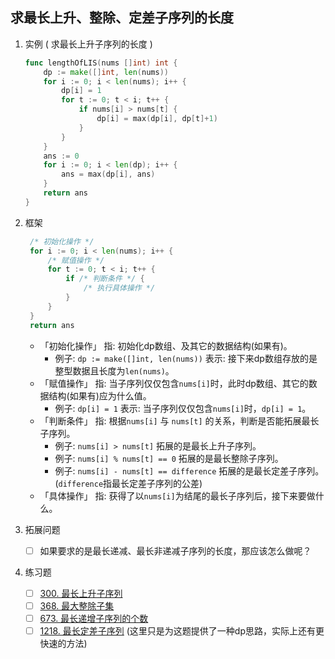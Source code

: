 
## 求最长上升、整除、定差子序列的长度
1. 实例 ( 求最长上升子序列的长度 )
	```go
    func lengthOfLIS(nums []int) int {
        dp := make([]int, len(nums))
        for i := 0; i < len(nums); i++ {
            dp[i] = 1
            for t := 0; t < i; t++ {
                if nums[i] > nums[t] {
                    dp[i] = max(dp[i], dp[t]+1)
                }
            }
        }
        ans := 0
        for i := 0; i < len(dp); i++ {
            ans = max(dp[i], ans)
        }
        return ans
    }
	```

2. 框架
	```go
     /* 初始化操作 */
     for i := 0; i < len(nums); i++ {
         /* 赋值操作 */
         for t := 0; t < i; t++ {
             if /* 判断条件 */ {
                 /* 执行具体操作 */
             }
         }
     }
     return ans
	```
	- 「初始化操作」 指: 初始化dp数组、及其它的数据结构(如果有)。
		- 例子: `dp := make([]int, len(nums))` 表示: 接下来dp数组存放的是整型数据且长度为`len(nums)`。
	- 「赋值操作」 指: 当子序列仅仅包含`nums[i]`时，此时dp数组、其它的数据结构(如果有)应为什么值。
		- 例子: `dp[i] = 1` 表示: 当子序列仅仅包含`nums[i]`时，`dp[i] = 1`。
	- 「判断条件」 指: 根据`nums[i]` 与 `nums[t]` 的关系，判断是否能拓展最长子序列。
		- 例子: `nums[i] > nums[t]` 拓展的是最长上升子序列。
		- 例子: `nums[i] % nums[t] == 0` 拓展的是最长整除子序列。 
		- 例子: `nums[i] - nums[t] == difference` 拓展的是最长定差子序列。 (`difference`指最长定差子序列的公差)
	- 「具体操作」 指: 获得了以`nums[i]`为结尾的最长子序列后，接下来要做什么。

3. 拓展问题
    - [ ] 如果要求的是最长递减、最长非递减子序列的长度，那应该怎么做呢？
4. 练习题
    - [ ] [300. 最长上升子序列](https://leetcode-cn.com/problems/longest-increasing-subsequence/)
    - [ ] [368. 最大整除子集](https://leetcode-cn.com/problems/largest-divisible-subset/submissions/)
    - [ ] [673. 最长递增子序列的个数](https://leetcode-cn.com/problems/number-of-longest-increasing-subsequence/)
    - [ ] [1218. 最长定差子序列](https://leetcode-cn.com/problems/longest-arithmetic-subsequence-of-given-difference/)  (这里只是为这题提供了一种dp思路，实际上还有更快速的方法)

